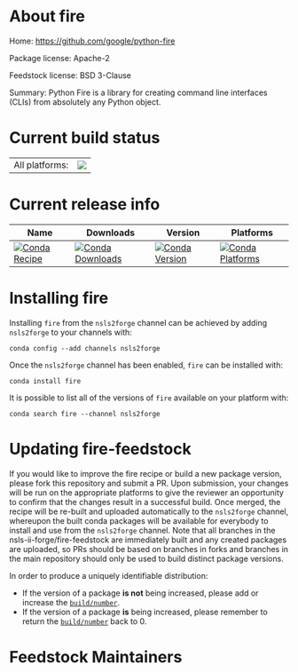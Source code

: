 About fire
==========

Home: https://github.com/google/python-fire

Package license: Apache-2

Feedstock license: BSD 3-Clause

Summary: Python Fire is a library for creating command line interfaces (CLIs) from absolutely any Python object.



Current build status
====================


<table><tr><td>All platforms:</td>
    <td>
      <a href="https://dev.azure.com/nsls2forge/nsls2forge/_build/latest?definitionId=219&branchName=master">
        <img src="https://dev.azure.com/nsls2forge/nsls2forge/_apis/build/status/fire-feedstock?branchName=master">
      </a>
    </td>
  </tr>
</table>

Current release info
====================

| Name | Downloads | Version | Platforms |
| --- | --- | --- | --- |
| [![Conda Recipe](https://img.shields.io/badge/recipe-fire-green.svg)](https://anaconda.org/nsls2forge/fire) | [![Conda Downloads](https://img.shields.io/conda/dn/nsls2forge/fire.svg)](https://anaconda.org/nsls2forge/fire) | [![Conda Version](https://img.shields.io/conda/vn/nsls2forge/fire.svg)](https://anaconda.org/nsls2forge/fire) | [![Conda Platforms](https://img.shields.io/conda/pn/nsls2forge/fire.svg)](https://anaconda.org/nsls2forge/fire) |

Installing fire
===============

Installing `fire` from the `nsls2forge` channel can be achieved by adding `nsls2forge` to your channels with:

```
conda config --add channels nsls2forge
```

Once the `nsls2forge` channel has been enabled, `fire` can be installed with:

```
conda install fire
```

It is possible to list all of the versions of `fire` available on your platform with:

```
conda search fire --channel nsls2forge
```




Updating fire-feedstock
=======================

If you would like to improve the fire recipe or build a new
package version, please fork this repository and submit a PR. Upon submission,
your changes will be run on the appropriate platforms to give the reviewer an
opportunity to confirm that the changes result in a successful build. Once
merged, the recipe will be re-built and uploaded automatically to the
`nsls2forge` channel, whereupon the built conda packages will be available for
everybody to install and use from the `nsls2forge` channel.
Note that all branches in the nsls-ii-forge/fire-feedstock are
immediately built and any created packages are uploaded, so PRs should be based
on branches in forks and branches in the main repository should only be used to
build distinct package versions.

In order to produce a uniquely identifiable distribution:
 * If the version of a package **is not** being increased, please add or increase
   the [``build/number``](https://conda.io/docs/user-guide/tasks/build-packages/define-metadata.html#build-number-and-string).
 * If the version of a package **is** being increased, please remember to return
   the [``build/number``](https://conda.io/docs/user-guide/tasks/build-packages/define-metadata.html#build-number-and-string)
   back to 0.

Feedstock Maintainers
=====================


